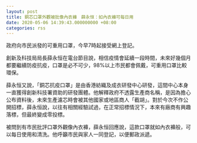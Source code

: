 ```yaml
---
layout: post
title: 銅芯口罩外觀被批像內衣褲　薛永恒：如內衣褲可每日用
date: 2020-05-06 14:39:43.000000000 +08:00
categories: rss
---
```


政府向市民派發的可重用口罩，今早7時起接受網上登記。

創新及科技局局長薛永恒在電台節目說，相信疫情會延續一段時間，未來好幾個月都要繼續防疫抗疫，口罩是必不可少，98%以上市民都會佩戴，可重用口罩比較環保。

薛永恒又說，「銅芯抗疫口罩」是由香港紡織及成衣研發中心研發，這間中心本身一直獲得創新科技署資助的研發團體。他解釋政府不透露生產商名稱，是因為擔心公布資料後，未來生產濾芯時會被其他國家或地區商人「截胡」。對於今次不作公開招標，薛永恒說，以往有相關經驗試過，在正常招標情況下，本來有廠商有興趣落標，但最終變成零投標。

被問到有市民批評口罩外觀像內衣褲，薛永恒回應說，這款口罩就如內衣褲般，可以每日使用和清洗。他呼籲市民與家人一同登記，以便郵政派遞。
